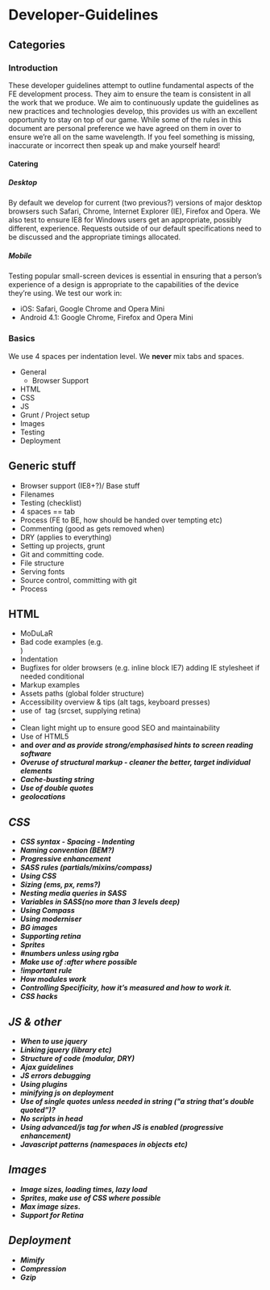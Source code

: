 Developer-Guidelines
====================

## Categories
### Introduction
These developer guidelines attempt to outline fundamental aspects of the FE development process. They aim to ensure the team is consistent in all the work that we produce. We aim to continuously update the guidelines as new practices and technologies develop, this provides us with an excellent opportunity to stay on top of our game.
While some of the rules in this document are personal preference we have agreed on them in over to ensure we’re all on the same wavelength. If you feel something is missing, inaccurate or incorrect then speak up and make yourself heard!

#### Catering
##### Desktop
By default we develop for current (two previous?) versions of major desktop browsers such Safari, Chrome, Internet Explorer (IE), Firefox and Opera. We also test to ensure IE8 for Windows users get an appropriate, possibly different, experience.
Requests outside of our default specifications need to be discussed and the appropriate timings allocated.

##### Mobile
Testing popular small-screen devices is essential in ensuring that a person’s experience of a design is appropriate to the capabilities of the device they’re using. We test our work in:
- iOS: Safari, Google Chrome and Opera Mini
- Android 4.1: Google Chrome, Firefox and Opera Mini 

### Basics
We use 4 spaces per indentation level. We **never** mix tabs and spaces.


- General
	- Browser Support
- HTML
- CSS
- JS
- Grunt / Project setup
- Images
- Testing
- Deployment


## Generic stuff
- Browser support (IE8+?)/ Base stuff
- Filenames
- Testing (checklist)
- 4 spaces == tab
- Process (FE to BE, how should be handed over tempting etc)
- Commenting (good as gets removed when)
- DRY (applies to everything)
- Setting up projects, grunt
- Git and committing code.
- File structure
- Serving fonts
- Source control, committing with git
- Process


## HTML
- MoDuLaR
- Bad code examples (e.g. <br>)
- Indentation
- Bugfixes for older browsers (e.g. inline block IE7) adding IE stylesheet if needed conditional
- Markup examples
- Assets paths (global folder structure)
- Accessibility overview & tips (alt tags, keyboard presses)
- use of <img> tag (srcset, supplying retina)
- <!DOCTYPE html>
- Clean light might up to ensure good SEO and maintainability
- Use of HTML5
- <strong> and <em> over <b> and <i> as provide strong/emphasised hints to screen reading software
- Overuse of structural markup - cleaner the better, target individual elements
- Cache-busting string
- Use of double quotes
- geolocations


## CSS
- CSS syntax
		- Spacing
		- Indenting
- Naming convention (BEM?)
- Progressive enhancement
- SASS rules (partials/mixins/compass)
- Using CSS
- Sizing (ems, px, rems?)
- Nesting media queries in SASS
- Variables in SASS(no more than 3 levels deep)
- Using Compass
- Using moderniser
- BG images
- Supporting retina
- Sprites
- #numbers unless using rgba
- Make use of :after where possible
- !important rule
- How modules work
- Controlling Specificity, how it’s measured and how to work it.
- CSS hacks


## JS & other
- When to use jquery
- Linking jquery (library etc)
- Structure of code (modular, DRY)
- Ajax guidelines
- JS errors debugging
- Using plugins
- minifying js on deployment
- Use of single quotes unless needed in string ("a string that's double quoted”)?
- No scripts in head
- Using advanced/js tag for when JS is enabled (progressive enhancement)
- Javascript patterns (namespaces in objects etc)


## Images
- Image sizes, loading times, lazy load
- Sprites, make use of CSS where possible
- Max image sizes.
- Support for Retina


## Deployment
- Mimify
- Compression 
- Gzip